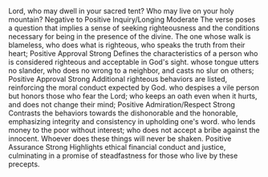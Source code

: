 <sentimentAnalysis>
    <psalm number="15">
        <verse number="1">
            <text>Lord, who may dwell in your sacred tent? Who may live on your holy mountain?</text>
            <polarity>Negative to Positive</polarity>
            <emotion>Inquiry/Longing</emotion>
            <intensity>Moderate</intensity>
            <context>The verse poses a question that implies a sense of seeking righteousness and the conditions necessary for being in the presence of the divine.</context>
        </verse>
        <verse number="2">
            <text>The one whose walk is blameless, who does what is righteous, who speaks the truth from their heart;</text>
            <polarity>Positive</polarity>
            <emotion>Approval</emotion>
            <intensity>Strong</intensity>
            <context>Defines the characteristics of a person who is considered righteous and acceptable in God's sight.</context>
        </verse>
        <verse number="3">
            <text>whose tongue utters no slander, who does no wrong to a neighbor, and casts no slur on others;</text>
            <polarity>Positive</polarity>
            <emotion>Approval</emotion>
            <intensity>Strong</intensity>
            <context>Additional righteous behaviors are listed, reinforcing the moral conduct expected by God.</context>
        </verse>
        <verse number="4">
            <text>who despises a vile person but honors those who fear the Lord; who keeps an oath even when it hurts, and does not change their mind;</text>
            <polarity>Positive</polarity>
            <emotion>Admiration/Respect</emotion>
            <intensity>Strong</intensity>
            <context>Contrasts the behaviors towards the dishonorable and the honorable, emphasizing integrity and consistency in upholding one's word.</context>
        </verse>
        <verse number="5">
            <text>who lends money to the poor without interest; who does not accept a bribe against the innocent. Whoever does these things will never be shaken.</text>
            <polarity>Positive</polarity>
            <emotion>Assurance</emotion>
            <intensity>Strong</intensity>
            <context>Highlights ethical financial conduct and justice, culminating in a promise of steadfastness for those who live by these precepts.</context>
        </verse>
    </psalm>
</sentimentAnalysis>